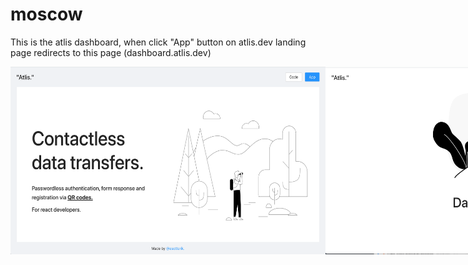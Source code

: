 # moscow

This is the atlis dashboard, when click "App" button on atlis.dev landing page redirects to this page (dashboard.atlis.dev)


<div style="display:flex;">
  <img alt="atlis landing page" src="./img/atlis_home.png" height="300">
  <img alt="dashboard sign in" src="./img/dashboard.png" height="300">
  <img alt="connect with atlis" src="./img/connect_with_atlis.png" height="300">
  <img alt="empty dashboard" src="./img/empty_home_dashboard.png" height="300">
  <img alt="dashboard" src="./img/dashboard_home.png" height="300">
  <img alt="whitelist" src="./img/whitelist.png" height="300">
  <img alt="create api key" src="./img/create_api_key.png" height="300">
</div>
